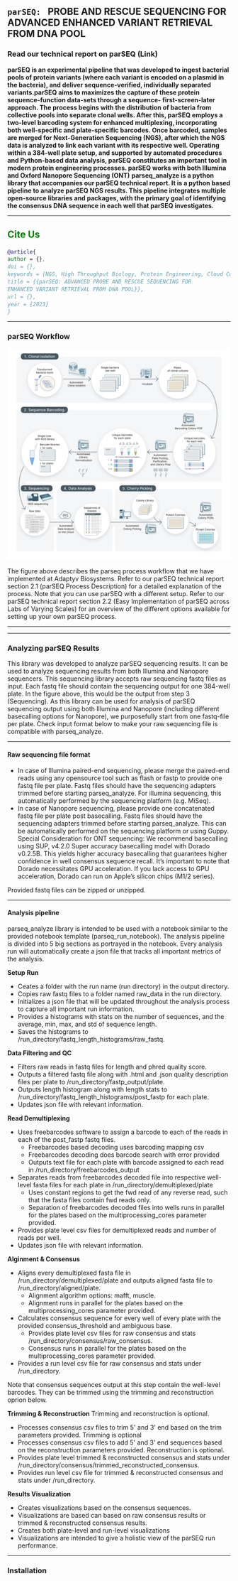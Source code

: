 `parSEQ: ` **PROBE AND RESCUE SEQUENCING FOR ADVANCED
ENHANCED VARIANT RETRIEVAL FROM DNA POOL**
---------
### Read our technical report on parSEQ (Link)


**parSEQ is an experimental pipeline that was developed to ingest bacterial pools of protein variants (where each variant is encoded on a plasmid in the bacteria), and deliver sequence-verified, individually separated variants.parSEQ aims to maximizes the capture of these protein sequence-function data-sets through a sequence- first-screen-later approach. The process begins with the distribution of bacteria from collective pools into separate clonal wells. After this, parSEQ employs a two-level barcoding system for enhanced multiplexing, incorporating both well-specific and plate-specific barcodes. Once barcoded, samples are merged for Next-Generation Sequencing (NGS), after which the NGS data is analyzed to link each variant with its respective well. Operating within a 384-well plate setup, and supported by automated procedures and Python-based data analysis, parSEQ constitutes an important tool in modern protein engineering processes. parSEQ works with both Illumina and Oxford Nanopore Sequencing (ONT)**
**parseq_analyze is a python library that accompanies our parSEQ technical report. It is a python based pipeline to analyze parSEQ NGS results. This pipeline integrates multiple open-source libraries and packages, with the primary goal of identifying the consensus DNA sequence in each well that parSEQ investigates.**

--------

<h2 style="color:green;">Cite Us</h2>

```bibtex
@article{
author = {},
doi = {},
keywords = {NGS, High Throughput Biology, Protein Engineering, Cloud Computing, Automation, Sequence-Function Landscapes},,
title = {{parSEQ: ADVANCED PROBE AND RESCUE SEQUENCING FOR
ENHANCED VARIANT RETRIEVAL FROM DNA POOL}},
url = {},
year = {2023}
}
```


-------

### parSEQ Workflow
![parSEQ Process Workflow](images/parseq-process-workflow.png)

The figure above describes the parseq process workflow that we have implemented at Adaptyv Biosystems. Refer to our parSEQ technical report section 2.1 (parSEQ Process Description) for a detailed explanation of the process. Note that you can use parSEQ with a different setup. Refer to our parSEQ technical report section 2.2 (Easy Implementation of parSEQ across Labs of Varying Scales) for an overview of the different options available for setting up your own parSEQ process.

-------------------
-------------------

### Analyzing parSEQ Results

This library was developed to analyze parSEQ sequencing results. It can be used to analyze sequencing results from both Illumina and Nanopore sequencers. This sequencing library accepts raw sequencing fastq files as input. Each fastq file should contain the sequencing output for one 384-well plate. In the figure above, this would be the output from step 3 (Sequencing).
As this library can be used for analysis of parSEQ sequencing output using both Illumina and Nanopore (including different basecalling options for Nanopore), we purposefully start from one fastq-file per plate. Check input format below to make your raw sequencing file is compatible with parseq_analyze.

-------------------

#### Raw sequencing file format

- In case of Illumina paired-end sequencing, please merge the paired-end reads using any opensource tool such as flash or fastp to provide one fastq file per plate. Fastq files should have the sequencing adapters trimmed before starting parseq_analyze. For illumina sequencing, this automatically performed by the sequencing platform (e.g. MiSeq).
- In case of Nanopore sequencing, please provide one concatenated fastq file per plate post basecalling. Fastq files should have the sequencing adapters trimmed before starting parseq_analyze. This can be automatically performed on the sequencing platform or using Guppy.
Special Consideration for ONT sequencing: We recommend basecalling using SUP, v4.2.0 Super accuracy basecalling model with Dorado v0.2.5B. This yields higher accuracy basecalling that guarantees higher confidence in well consensus sequence recall. It’s important to note that Dorado necessitates GPU acceleration. If you lack access to GPU acceleration, Dorado can run on Apple’s silicon chips (M1/2 series).

Provided fastq files can be zipped or unzipped.

-------------------

#### Analysis pipeline

parseq_analyze library is intended to be used with a notebook similar to the provided notebook template (parseq_run_notebook). The analysis pipeline is divided into 5 big sections as portrayed in the notebook. Every analysis run will automatically create a json file that tracks all important metrics of the analysis.

**Setup Run**
- Ceates a folder with the run name (run directory) in the output directory.
- Copies raw fastq files to a folder named raw_data in the run directory.
- Initializes a json file that will be updated throughout the analysis process to capture all important run information.
- Provides a histograms with stats on the number of sequences, and the average, min, max, and std of sequence length.
- Saves the histograms to /run_directory/fastq_length_histograms/raw_fastq.

**Data Filtering and QC**
- Filters raw reads in fastq files for length and phred quality score.
- Outputs a filtered fastq file along with .html and .json quality description files per plate to  /run_directory/fastp_output/plate.
- Outputs length histogram along with length stats to /run_directory/fastq_length_histograms/post_fastp for each plate.
- Updates json file with relevant information.

**Read Demultiplexing**
- Uses freebarcodes software to assign a barcode to each of the reads in each of the post_fastp fastq files.
    - Freebarcodes based decoding uses barcoding mapping csv
    - Freebarcodes decoding does barcode search with error provided
    - Outputs text file for each plate with barcode assigned to each read in /run_directory/freebarcodes_output
- Separates reads from freebarcodes decoded file into respective well-level fasta files for each plate in /run_directory/demultiplexed/plate
    - Uses constant regions to get the fwd read of any reverse read, such that the fasta files contain fwd reads only.
    - Separation of freebarcodes decoded files into wells runs in parallel for the plates based on the multiprocessing_cores parameter provided.
- Provides plate level csv files for demultiplexed reads and number of reads per well.
- Updates json file with relevant information.

**Alginment & Consensus**

- Aligns every demultiplexed fasta file in  /run_directory/demultiplexed/plate and outputs aligned fasta file to /run_directory/aligned/plate.
    - Alignment algorithm options: mafft, muscle.
    - Alignment runs in parallel for the plates based on the multiprocessing_cores parameter provided.
- Calculates consensus sequence for every well of every plate with the provided consensus_threshold and ambiguous base.
    - Provides plate level csv files for raw consensus and stats /run_directory/consensus/raw_consensus.
    - Consensus runs in parallel for the plates based on the multiprocessing_cores parameter provided.
- Provides a run level csv file for raw consensus and stats under /run_directory.

Note that consensus sequences output at this step contain the well-level barcodes. They can be trimmed using the trimming and reconstruction oprion below.

**Trimming & Reconstruction**
Trimming and reconstruction is optional.
- Processes consensus csv files to trim 5' and 3' end based on the trim parameters provided. Trimming is optional
- Processes consensus csv files to add 5' and 3' end sequences based on the reconstruction parameters provided. Reconstruction is optional.
- Provides plate level trimmed & reconstructed consensus and stats under /run_directory/consensus/trimmed_reconstructed_consensus.
- Provides run level csv file for trimmed & reconstructed consensus and stats under /run_directory.

**Results Visualization**
- Creates visualizations based on the consensus sequences.
- Visualizations are based can based on raw consensus results or trimmed & reconstructed consensus results.
- Creates both plate-level and run-level visualizations
- Visualizations are intended to give a holistic view of the parSEQ run performance.

-------------------
### Installation






